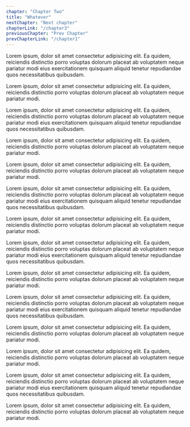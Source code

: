 ```yaml
---
chapter: "Chapter Two"
title: "Whatever"
nextChapter: "Next chapter"
chapterLink: "/chapter3"
previousChapter: "Prev Chapter"
prevChapterLink: "/chapter1"
---
```


Lorem ipsum, dolor sit amet consectetur adipisicing elit. Ea quidem, reiciendis distinctio porro voluptas dolorum placeat ab voluptatem neque pariatur modi eius exercitationem quisquam aliquid tenetur repudiandae quos necessitatibus quibusdam.

Lorem ipsum, dolor sit amet consectetur adipisicing elit. Ea quidem, reiciendis distinctio porro voluptas dolorum placeat ab voluptatem neque pariatur modi.

Lorem ipsum, dolor sit amet consectetur adipisicing elit. Ea quidem, reiciendis distinctio porro voluptas dolorum placeat ab voluptatem neque pariatur modi eius exercitationem quisquam aliquid tenetur repudiandae quos necessitatibus quibusdam.

Lorem ipsum, dolor sit amet consectetur adipisicing elit. Ea quidem, reiciendis distinctio porro voluptas dolorum placeat ab voluptatem neque pariatur modi.

Lorem ipsum, dolor sit amet consectetur adipisicing elit. Ea quidem, reiciendis distinctio porro voluptas dolorum placeat ab voluptatem neque pariatur modi.

Lorem ipsum, dolor sit amet consectetur adipisicing elit. Ea quidem, reiciendis distinctio porro voluptas dolorum placeat ab voluptatem neque pariatur modi eius exercitationem quisquam aliquid tenetur repudiandae quos necessitatibus quibusdam.

Lorem ipsum, dolor sit amet consectetur adipisicing elit. Ea quidem, reiciendis distinctio porro voluptas dolorum placeat ab voluptatem neque pariatur modi.

Lorem ipsum, dolor sit amet consectetur adipisicing elit. Ea quidem, reiciendis distinctio porro voluptas dolorum placeat ab voluptatem neque pariatur modi eius exercitationem quisquam aliquid tenetur repudiandae quos necessitatibus quibusdam.

Lorem ipsum, dolor sit amet consectetur adipisicing elit. Ea quidem, reiciendis distinctio porro voluptas dolorum placeat ab voluptatem neque pariatur modi.

Lorem ipsum, dolor sit amet consectetur adipisicing elit. Ea quidem, reiciendis distinctio porro voluptas dolorum placeat ab voluptatem neque pariatur modi eius exercitationem quisquam aliquid tenetur repudiandae quos necessitatibus quibusdam.

Lorem ipsum, dolor sit amet consectetur adipisicing elit. Ea quidem, reiciendis distinctio porro voluptas dolorum placeat ab voluptatem neque pariatur modi.

Lorem ipsum, dolor sit amet consectetur adipisicing elit. Ea quidem, reiciendis distinctio porro voluptas dolorum placeat ab voluptatem neque pariatur modi.

Lorem ipsum, dolor sit amet consectetur adipisicing elit. Ea quidem, reiciendis distinctio porro voluptas dolorum placeat ab voluptatem neque pariatur modi eius exercitationem quisquam aliquid tenetur repudiandae quos necessitatibus quibusdam.

Lorem ipsum, dolor sit amet consectetur adipisicing elit. Ea quidem, reiciendis distinctio porro voluptas dolorum placeat ab voluptatem neque pariatur modi.
